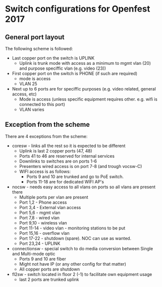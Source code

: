 # Switch configurations for Openfest 2017

## General port layout
The following scheme is followed:

 * Last copper port on the switch is UPLINK
   * Uplink is trunk mode with access as a minimum to mgmt vlan (20) and purpose speciffic vlan (e.g. video (23))
 * First copper port on the switch is PHONE (if such are required)
   * mode is access
   * VLAN 25
 * Next up to 6 ports are for speciffic purposes (e.g. video related, general access, etc)
   * Mode is access (unless specific equipment requires other. e.g. wifi is connected to this port)
   * VLAN varies

## Exception from the scheme
There are 4 exceptions from the scheme:
 * coresw - links all the rest so it is expected to be different
   * Uplink is last 2 copper ports (47, 48)
   * Ports 41 to 46 are reserved for internal services
   * Downlinks to switches are on ports 1-6
   * Presenters wired access is on port 7-8 (and trough vocsw-C)
   * WIFI access is as follows:
     * Ports 9 and 10 are trunked and go to PoE switch.
     * Ports 11-18 are for dedicated WIFI AP's
 * nocsw - needs easy access to all vlans on ports so all vlans are present there
   * Multiple ports per vlan are present
   * Port 1,2 - Phone access
   * Port 3,4 - External vlan access
   * Port 5,6 - mgmt vlan
   * Port 7,8 - wired vlan
   * Port 9,10 - wireless vlan
   * Port 11-14 - video vlan - monitoring stations to be put
   * Port 15,16 - overflow vlan
   * Port 17-22 - shutdown (spare). NOC can use as wanted.
   * Port 23,24 - UPLINK
 * connectionsw - special switch to do media conversion between Single and Multi-mode optic
   * Ports 9 and 10 are fiber
   * Might not have IP (or any other config for that matter)
   * All copper ports are shutdown
 * fl2sw - switch located in floor 2 (-1) to facilitate own equipment usage
   * last 2 ports are trunked uplink
